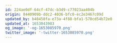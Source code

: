 ```yaml
---
id: 224ae0df-64cf-47dc-b3d9-c77023aa404b
origin: 8440909b-ddc2-4036-bfc0-ec2e3467c09d
updated_by: b40458fa-e73a-4f88-bfa1-570cd54b72e0
updated_at: 1653043903
og_image: '-og-1653085970.png'
twitter_image: '-twitter-1653085970.png'
---
```

